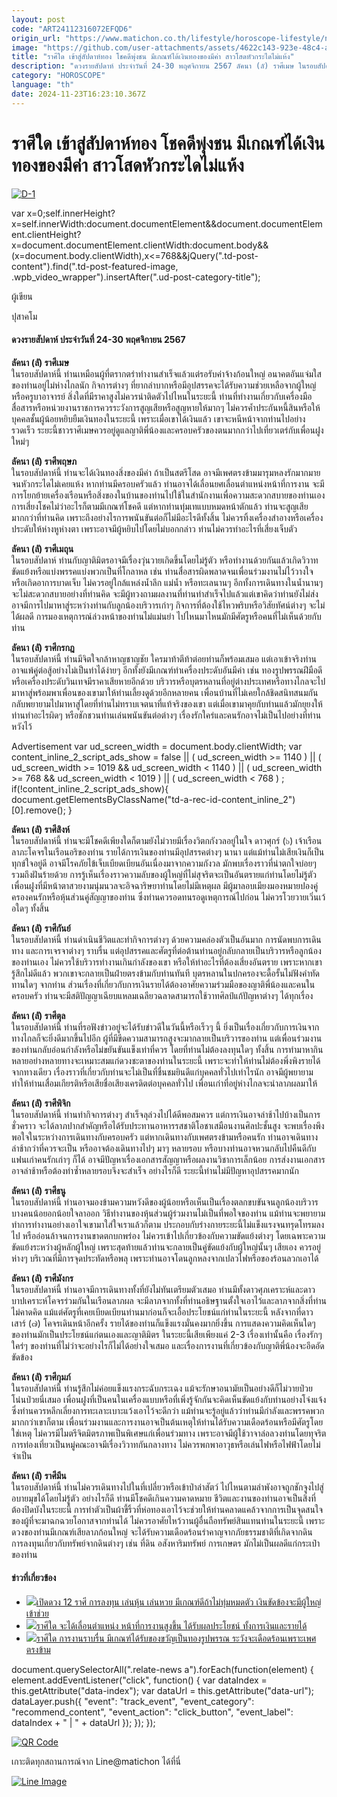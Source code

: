 ```yaml
---
layout: post
code: "ART24112316072EFQD6"
origin_url: "https://www.matichon.co.th/lifestyle/horoscope-lifestyle/news_4913749"
image: "https://github.com/user-attachments/assets/4622c143-923e-48c4-a8f2-0f3d32dcc7b9"
title: "ราศีใด เข้าสู่สัปดาห์ทอง โชคดีพุ่งชน มีเกณฑ์ได้เงินทองของมีค่า สาวโสดหัวกระไดไม่แห้ง"
description: "ดวงรายสัปดาห์ ประจำวันที่ 24-30 พฤศจิกายน 2567 ลัคนา (ลั) ราศีเมษ ในรอบสัปดาห์นี้ ท่านเหมือนผู้ที่ตรากตรำทำงานสำเร็จแล้วแต่รอรับค่าจ้างก้อนใหญ่"
category: "HOROSCOPE"
language: "th"
date: 2024-11-23T16:23:10.367Z
---
```


# ราศีใด เข้าสู่สัปดาห์ทอง โชคดีพุ่งชน มีเกณฑ์ได้เงินทองของมีค่า สาวโสดหัวกระไดไม่แห้ง

[![](https://www.matichon.co.th/wp-content/uploads/2024/11/D-1-3.jpg "D-1")](https://www.matichon.co.th/wp-content/uploads/2024/11/D-1-3.jpg)

var x=0;self.innerHeight?x=self.innerWidth:document.documentElement&&document.documentElement.clientHeight?x=document.documentElement.clientWidth:document.body&&(x=document.body.clientWidth),x<=768&&jQuery(".td-post-content").find(".td-post-featured-image, .wpb\_video\_wrapper").insertAfter(".ud-post-category-title");

ผู้เขียน

ปุสาคโม

#### **ดวงรายสัปดาห์ ประจำวันที่ 24-30 พฤศจิกายน 2567**

**ลัคนา (ลั) ราศีเมษ**  
ในรอบสัปดาห์นี้ ท่านเหมือนผู้ที่ตรากตรำทำงานสำเร็จแล้วแต่รอรับค่าจ้างก้อนใหญ่ อนาคตอันแจ่มใสของท่านอยู่ไม่ห่างไกลนัก กิจการต่างๆ ที่ยากลำบากหรือมีอุปสรรคจะได้รับความช่วยเหลือจากผู้ใหญ่หรือครูบาอาจารย์ สิ่งใดที่มีราคาสูงไม่ควรนำติดตัวไปไหนในระยะนี้ ท่านที่ทำงานเกี่ยวกับเครื่องมือสื่อสารหรือหน่วยงานราชการควรระวังการสูญเสียหรือสูญหายให้มากๆ ไม่ควรค้ำประกันหนี้สินหรือให้บุคคลชั้นผู้น้อยหยิบยืมเงินทองในระยะนี้ เพราะเมื่อเขาได้เงินแล้ว เขาจะหนีหน้าจากท่านไปอย่างรวดเร็ว ระยะนี้ชาวราศีเมษควรอยู่ดูแลญาติพี่น้องและครอบครัวของตนมากกว่าไปเที่ยวเตร่กับเพื่อนฝูงใหม่ๆ

**ลัคนา (ลั) ราศีพฤษภ**  
ในรอบสัปดาห์นี้ ท่านจะได้เงินทองสิ่งของมีค่า ถ้าเป็นสตรีโสด อาจมีเพศตรงข้ามมารุมหลงรักมากมายจนหัวกระไดไม่เคยแห้ง หากท่านมีครอบครัวแล้ว ท่านอาจได้เลื่อนยศเลื่อนตำแหน่งหน้าที่การงาน จะมีการโยกย้ายเครื่องเรือนหรือสิ่งของในบ้านของท่านไปใช้ในสำนักงานเพื่อความสะดวกสบายของท่านเอง การเสี่ยงโชคไม่ว่าอะไรก็ตามมีเกณฑ์โชคดี แต่หากท่านทุ่มเทแบบหมดหน้าตักแล้ว ท่านจะสูญเสียมากกว่าที่ท่านคิด เพราะถึงอย่างไรการพนันขันต่อก็ไม่มีอะไรดีทั้งสิ้น ไม่ควรทิ้งเครื่องสำอางหรือเครื่องประดับให้ห่างหูห่างตา เพราะอาจมีผู้หยิบไปโดยไม่บอกกล่าว ท่านไม่ควรทำอะไรที่เสี่ยงเจ็บตัว

**ลัคนา (ลั) ราศีเมถุน**  
ในรอบสัปดาห์ ท่านกับญาติมิตรอาจมีเรื่องวุ่นวายเกิดขึ้นโดยไม่รู้ตัว หรือทำงานด้วยกันแล้วเกิดวิวาทขัดแย้งหรือแบ่งพรรคแบ่งพวกเป็นที่โกลาหล เช่น ท่านสื่อสารผิดพลาดจนเพื่อนร่วมงานไม่ไว้วางใจหรือเกิดอาการบาดเจ็บ ไม่ควรอยู่ใกล้แหล่งน้ำลึก แม่น้ำ หรือทะเลนานๆ อีกทั้งการเดินทางในน้ำนานๆ จะไม่สะดวกสบายอย่างที่ท่านคิด จะมีผู้ทวงถามผลงานที่ท่านทำสำเร็จไปแล้วแต่เขาคิดว่าท่านยังไม่ส่ง อาจมีการไปมาหาสู่ระหว่างท่านกับลูกน้องบริวารเก่าๆ กิจการที่ต้องใช้ไหวพริบหรือวิสัยทัศน์ต่างๆ จะไม่ได้ผลดี การมองเหตุการณ์ล่วงหน้าของท่านไม่แม่นยำ ไปไหนมาไหนมักมีศัตรูหรือคนที่ไม่เห็นด้วยกับท่าน

**ลัคนา (ลั) ราศีกรกฎ**  
ในรอบสัปดาห์นี้ ท่านมีจิตใจกล้าหาญชาญชัย ใครมาท้าตีท้าต่อยท่านก็พร้อมเสมอ แต่เอาเข้าจริงท่านอาจแพ้คู่ต่อสู้อย่างไม่เป็นท่าได้ง่ายๆ อีกทั้งยังมีเกณฑ์ทำเครื่องประดับอันมีค่า เช่น ทองรูปพรรณฝีมือดีหรือเครื่องประดับวินเทจมีราคาเสียหายอีกด้วย บริวารหรือบุตรหลานที่อยู่ต่างประเทศหรือทางไกลจะไปมาหาสู่พร้อมพาเพื่อนของเขามาให้ท่านเลี้ยงดูด้วยอีกหลายคน เพื่อนบ้านที่ไม่เคยใกล้ชิดสนิทสนมกันกลับพยายามไปมาหาสู่โดยที่ท่านไม่ทราบเจตนาที่แท้จริงของเขา แต่เมื่อเขามาคุยกับท่านแล้วมักยุยงให้ท่านทำอะไรผิดๆ หรือชักชวนท่านเล่นพนันขันต่อต่างๆ เรื่องรักใคร่และคนรักอาจไม่เป็นไปอย่างที่ท่านหวังไว้

Advertisement var ud\_screen\_width = document.body.clientWidth; var content\_inline\_2\_script\_ads\_show = false || ( ud\_screen\_width >= 1140 ) || ( ud\_screen\_width >= 1019 && ud\_screen\_width < 1140 ) || ( ud\_screen\_width >= 768 && ud\_screen\_width < 1019 ) || ( ud\_screen\_width < 768 ) ; if(!content\_inline\_2\_script\_ads\_show){ document.getElementsByClassName("td-a-rec-id-content\_inline\_2")\[0\].remove(); }

**ลัคนา (ลั) ราศีสิงห์**  
ในรอบสัปดาห์นี้ ท่านจะมีโชคดีเพียงใดก็ตามยังไม่วายมีเรื่องวิตกกังวลอยู่ในใจ ดาวศุกร์ (๖) เจ้าเรือนลาภะโคจรในเรือนอริของท่าน รายได้การเงินของท่านมีอุปสรรคต่างๆ นานา แต่แม้ท่านไม่เสียเงินก็เป็นทุกข์ใจอยู่ดี อาจมีโรคภัยไข้เจ็บเบียดเบียนอันเนื่องมาจากความกังวล มักพบเรื่องราวที่น่าตกใจบ่อยๆ รวมถึงฝันร้ายด้วย การรู้เห็นเรื่องราวความลับของผู้ใหญ่ที่ไม่สุจริตจะเป็นอันตรายแก่ท่านโดยไม่รู้ตัว เพื่อนฝูงที่มีหน้าตาสวยงามนุ่มนวลจะอิจฉาริษยาท่านโดยไม่มีเหตุผล มีผู้มาลอบเมียงมองหมายปองคู่ครองคนรักหรือหุ้นส่วนคู่สัญญาของท่าน ซึ่งท่านควรอดทนรอดูเหตุการณ์ไปก่อน ไม่ควรโวยวายเวิ่นเว้อใดๆ ทั้งสิ้น

**ลัคนา (ลั) ราศีกันย์**  
ในรอบสัปดาห์นี้ ท่านดำเนินชีวิตและทำกิจการต่างๆ ด้วยความคล่องตัวเป็นอันมาก การนัดพบการเดินทาง และการเจรจาต่างๆ ราบรื่น แต่อุปสรรคและศัตรูที่ต่อต้านท่านอยู่กลับกลายเป็นบริวารหรือลูกน้องของท่านเอง ไม่ควรใช้บริวารทำงานเกินกำลังของเขา หรือให้ทำอะไรที่ต้องเสี่ยงอันตราย เพราะหากเขารู้สึกไม่ดีแล้ว พวกเขาจะกลายเป็นฝ่ายตรงข้ามกับท่านทันที บุตรหลานในปกครองจะดื้อรั้นไม่ฟังคำทัดทานใดๆ จากท่าน ส่วนเรื่องที่เกี่ยวกับการเงินรายได้ต้องอาศัยความร่วมมือของญาติพี่น้องและคนในครอบครัว ท่านจะมีสติปัญญาเฉียบแหลมเฉลียวฉลาดสามารถใช้วาทศิลป์แก้ปัญหาต่างๆ ได้ทุกเรื่อง

**ลัคนา (ลั) ราศีตุล**  
ในรอบสัปดาห์นี้ ท่านที่รอฟังข่าวอยู่จะได้รับข่าวดีในวันนี้หรือเร็วๆ นี้ ยิ่งเป็นเรื่องเกี่ยวกับการเงินจากทางไกลก็จะยิ่งดีมากขึ้นไปอีก ผู้ที่มีขีดความสามารถสูงจะมากลายเป็นบริวารของท่าน แต่เพื่อนร่วมงานของท่านกลับอ่อนกำลังหรือไม่ขยันขันแข็งเท่าที่ควร โดยที่ท่านไม่ต้องลงทุนใดๆ ทั้งสิ้น การทำมาหากินหลายอย่างหลายทางจะเหมาะสมแก่ดวงชะตาของท่านในระยะนี้ เพราะจะทำให้ท่านไม่ต้องพึ่งพิงรายได้จากทางเดียว เรื่องราวที่เกี่ยวกับท่านจะไม่เป็นที่ชื่นชมยินดีแก่บุคคลทั่วไปเท่าไรนัก อาจมีผู้พยายามทำให้ท่านเสื่อมเกียรติหรือเสียชื่อเสียงเครดิตต่อบุคคลทั่วไป เพื่อนเก่าที่อยู่ห่างไกลจะนำลาภผลมาให้

**ลัคนา (ลั) ราศีพิจิก**  
ในรอบสัปดาห์นี้ ท่านทำกิจการต่างๆ สำเร็จลุล่วงไปได้ดีพอสมควร แต่การเงินอาจล่าช้าไปบ้างเป็นการชั่วคราว จะได้ลาภปากสำคัญหรือได้รับประทานอาหารรสชาติโอชาเสมือนงานศิลปะชั้นสูง จะพบเรื่องพึงพอใจในระหว่างการเดินทางกับครอบครัว แต่หากเดินทางกับเพศตรงข้ามหรือคนรัก ท่านอาจเดินทางล่าช้ากว่าที่ควรจะเป็น หรืออาจต้องเดินทางไปๆ มาๆ หลายรอบ หรือบางท่านอาจหวนกลับไปคืนดีกับแฟนเก่าคนรักเก่าๆ ก็ได้ อาจมีปัญหาเรื่องเอกสารสัญญาหรือผลงานวิชาการเล็กน้อย การส่งงานเอกสารอาจล่าช้าหรือต้องทำซ้ำหลายรอบจึงจะสำเร็จ อย่างไรก็ดี ระยะนี้ท่านไม่มีปัญหาอุปสรรคมากนัก

**ลัคนา (ลั) ราศีธนู**  
ในรอบสัปดาห์นี้ ท่านอาจมองข้ามความหวังดีของผู้น้อยหรือเห็นเป็นเรื่องตลกขบขันจนลูกน้องบริวารบางคนน้อยอกน้อยใจลาออก วิธีทำงานของหุ้นส่วนผู้ร่วมงานไม่เป็นที่พอใจของท่าน แม้ท่านจะพยายามทำการทำงานอย่างเอาใจเขามาใส่ใจเราแล้วก็ตาม ประกอบกับร่างกายระยะนี้ไม่แข็งแรงจนทรุดโทรมลงไป หรืออ่อนล้าจนการงานขาดตกบกพร่อง ไม่ควรเข้าไปเกี่ยวข้องกับความขัดแย้งต่างๆ โดยเฉพาะความขัดแย้งระหว่างผู้หลักผู้ใหญ่ เพราะสุดท้ายแล้วท่านจะกลายเป็นคู่ขัดแย้งกับผู้ใหญ่นั้นๆ เสียเอง ควรอยู่ห่างๆ บริเวณที่มีการจุดประทัดหรือพลุ เพราะท่านอาจโดนลูกหลงจากเปลวไฟหรือของร้อนลวกเอาได้

**ลัคนา (ลั) ราศีมังกร**  
ในรอบสัปดาห์นี้ ท่านอาจมีการเดินทางทั้งที่ยังไม่ทันเตรียมตัวเสมอ ท่านมีทั้งดาวศุภเคราะห์และดาวบาปเคราะห์โคจรร่วมกันในเรือนลาภผล จะมีลาภจากทั้งที่ท่านอธิษฐานตั้งใจเอาไว้และลาภจากสิ่งที่ท่านไม่คาดคิด แม้แต่ศัตรูที่เคยเบียดเบียนท่านมาก่อนก็จะเอื้อประโยชน์แก่ท่านในระยะนี้ หลังจากที่ดาวเสาร์ (๗) โคจรเดินหน้าอีกครั้ง รายได้ของท่านก็แข็งแรงมั่นคงมากยิ่งขึ้น การแสดงความคิดเห็นใดๆ ของท่านมักเป็นประโยชน์แก่ตนเองและญาติมิตร ในระยะนี้เสียเพียงแค่ 2-3 เรื่องเท่านั้นคือ เรื่องรักๆ ใคร่ๆ ของท่านที่ไม่ว่าจะอย่างไรก็ไม่ได้อย่างใจเสมอ และเรื่องการงานที่เกี่ยวข้องกับญาติพี่น้องจะอึดอัดขัดข้อง

**ลัคนา (ลั) ราศีกุมภ์**  
ในรอบสัปดาห์นี้ ท่านรู้สึกไม่ค่อยแข็งแรงกระฉับกระเฉง แม้จะรักษาอนามัยเป็นอย่างดีก็ไม่วายป่วยโน่นป่วยนี่เสมอ เพื่อนฝูงที่เป็นคนในเครื่องแบบหรือที่เพิ่งรู้จักกันจะคิดเห็นขัดแย้งกับท่านอย่างโจ่งแจ้ง ซึ่งท่านควรหลีกเลี่ยงการทะเลาะเบาะแว้งเอาไว้จะดีกว่า แม้ท่านจะรู้อยู่แล้วว่าท่านมีกำลังและพรรคพวกมากกว่าเขาก็ตาม เพื่อนร่วมงานและการงานอาจเป็นต้นเหตุให้ท่านได้รับความเดือดร้อนหรือมีศัตรูโดยใช่เหตุ ไม่ควรมีไมตรีจิตมิตรภาพเป็นพิเศษแก่เพื่อนร่วมทาง เพราะอาจมีผู้ใช้วาจาล่อลวงท่านโดยทุจริต การท่องเที่ยวเป็นหมู่คณะอาจมีเรื่องวิวาทกันกลางทาง ไม่ควรพกพาอาวุธหรือเล่นไฟหรือไฟฟ้าโดยไม่จำเป็น

**ลัคนา (ลั) ราศีมีน**  
ในรอบสัปดาห์นี้ ท่านไม่ควรเดินทางไปในที่เปลี่ยวหรือเข้าป่าล่าสัตว์ ไปไหนตามลำพังอาจถูกชักจูงไปสู่อบายมุขได้โดยไม่รู้ตัว อย่างไรก็ดี ท่านมีโชคดีเกินความคาดหมาย ชีวิตและงานของท่านอาจเป็นสิ่งที่ต้องปิดบังในระยะนี้ การทำตัวเป็นผ้าขี้ริ้วที่ห่อทองเอาไว้จะช่วยให้ท่านคลาดแคล้วจากการเป็นจุดสนใจของผู้ที่จะมาฉกฉวยโอกาสจากท่านได้ ไม่ควรอาศัยไหว้วานผู้อื่นถือทรัพย์สินแทนท่านในระยะนี้ เพราะดวงของท่านมีเกณฑ์เสียลาภก้อนใหญ่ จะได้รับความเดือดร้อนรำคาญจากภัยธรรมชาติที่เกิดจากดิน การลงทุนเกี่ยวกับทรัพย์จากดินต่างๆ เช่น ที่ดิน อสังหาริมทรัพย์ การเกษตร มักไม่เป็นผลดีแก่กระเป๋าของท่าน

#### ข่าวที่เกี่ยวข้อง

*   [![](https://www.matichon.co.th/wp-content/uploads/2024/11/ดวงรายวัน12ราศี-728x520-เสา-2.jpg)เปิดดวง 12 ราศี การลงทุน เล่นหุ้น เล่นหวย มีเกณฑ์ดีถ้าไม่ทุ่มหมดตัว เงินขัดข้องจะมีผู้ใหญ่เข้าช่วย](https://www.matichon.co.th/lifestyle/horoscope-lifestyle/news_4911779)
*   [![](https://www.matichon.co.th/wp-content/uploads/2024/11/ดวงรายวัน12ราศี-728x520-ศุก-2.jpg)ราศีใด จะได้เลื่อนตำแหน่ง หน้าที่การงานสูงขึ้น ได้รับผลประโยชน์ ทั้งการเงินและรายได้](https://www.matichon.co.th/lifestyle/horoscope-lifestyle/news_4909582)
*   [![](https://www.matichon.co.th/wp-content/uploads/2024/11/ดวงรายวัน12ราศี-728x520-พฤ.jpg)ราศีใด การงานราบรื่น มีเกณฑ์ได้รับของขวัญเป็นทองรูปพรรณ ระวังจะเดือดร้อนเพราะเพศตรงข้าม](https://www.matichon.co.th/lifestyle/horoscope-lifestyle/news_4906862)

document.querySelectorAll(".relate-news a").forEach(function(element) { element.addEventListener("click", function() { var dataIndex = this.getAttribute("data-index"); var dataUrl = this.getAttribute("data-url"); dataLayer.push({ "event": "track\_event", "event\_category": "recommend\_content", "event\_action": "click\_button", "event\_label": dataIndex + " | " + dataUrl }); }); });

[![QR Code](https://www.matichon.co.th/wp-content/uploads/2023/07/wob1371z.jpg)](https://lin.ee/ht0nDxX)

เกาะติดทุกสถานการณ์จาก Line@matichon ได้ที่นี่

[![Line Image](https://www.matichon.co.th/wp-content/uploads/2023/07/th.png)](https://lin.ee/ht0nDxX)